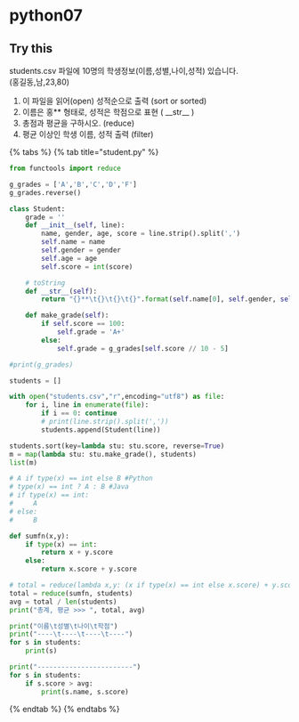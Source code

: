 # python07

## Try this

students.csv 파일에 10명의 학생정보\(이름,성별,나이,성적\) 있습니다.  
\(홍길동,남,23,80\)

1. 이 파일을 읽어\(open\) 성적순으로 출력 \(sort or sorted\)
2. 이름은 홍\*\* 형태로, 성적은 학점으로 표현 \( \_\_str\_\_ \)
3. 총점과 평균을 구하시오. \(reduce\)
4. 평균 이상인 학생 이름, 성적 출력 \(filter\)

{% tabs %}
{% tab title="student.py" %}
```python
from functools import reduce

g_grades = ['A','B','C','D','F']
g_grades.reverse()

class Student:
    grade = ''
    def __init__(self, line):
        name, gender, age, score = line.strip().split(',')
        self.name = name
        self.gender = gender
        self.age = age
        self.score = int(score)

    # toString
    def __str__(self):
        return "{}**\t{}\t{}\t{}".format(self.name[0], self.gender, self.age, self.grade)

    def make_grade(self):
        if self.score == 100:
            self.grade = 'A+'
        else: 
            self.grade = g_grades[self.score // 10 - 5]

#print(g_grades)

students = []

with open("students.csv","r",encoding="utf8") as file:
    for i, line in enumerate(file):
        if i == 0: continue
        # print(line.strip().split(','))
        students.append(Student(line))

students.sort(key=lambda stu: stu.score, reverse=True)
m = map(lambda stu: stu.make_grade(), students)
list(m)

# A if type(x) == int else B #Python
# type(x) == int ? A : B #Java
# if type(x) == int: 
#     A
# else: 
#     B

def sumfn(x,y):
    if type(x) == int:
        return x + y.score
    else:
        return x.score + y.score

# total = reduce(lambda x,y: (x if type(x) == int else x.score) + y.score, students)
total = reduce(sumfn, students)
avg = total / len(students)
print("총계, 평균 >>> ", total, avg)

print("이름\t성별\t나이\t학점")
print("----\t----\t----\t----")
for s in students:
    print(s)

print("------------------------")
for s in students:
    if s.score > avg:
        print(s.name, s.score)
```
{% endtab %}
{% endtabs %}